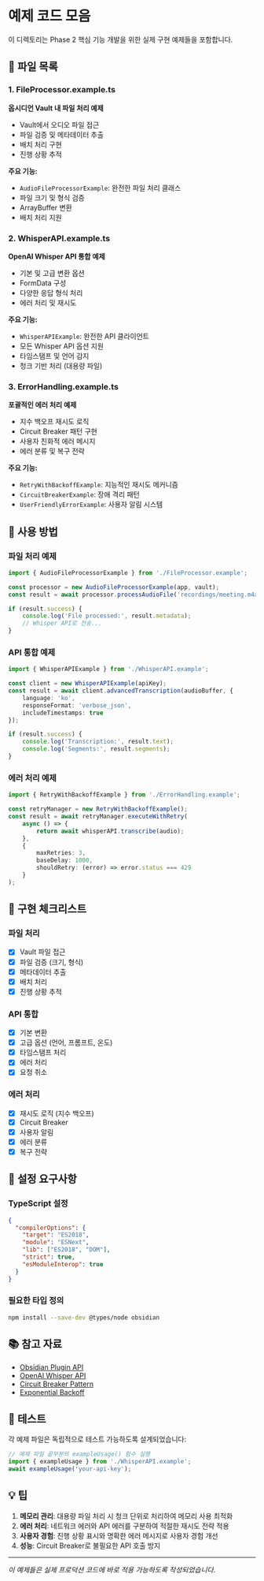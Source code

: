 # 예제 코드 모음

이 디렉토리는 Phase 2 핵심 기능 개발을 위한 실제 구현 예제들을 포함합니다.

## 📁 파일 목록

### 1. FileProcessor.example.ts
**옵시디언 Vault 내 파일 처리 예제**
- Vault에서 오디오 파일 접근
- 파일 검증 및 메타데이터 추출
- 배치 처리 구현
- 진행 상황 추적

**주요 기능:**
- `AudioFileProcessorExample`: 완전한 파일 처리 클래스
- 파일 크기 및 형식 검증
- ArrayBuffer 변환
- 배치 처리 지원

### 2. WhisperAPI.example.ts
**OpenAI Whisper API 통합 예제**
- 기본 및 고급 변환 옵션
- FormData 구성
- 다양한 응답 형식 처리
- 에러 처리 및 재시도

**주요 기능:**
- `WhisperAPIExample`: 완전한 API 클라이언트
- 모든 Whisper API 옵션 지원
- 타임스탬프 및 언어 감지
- 청크 기반 처리 (대용량 파일)

### 3. ErrorHandling.example.ts
**포괄적인 에러 처리 예제**
- 지수 백오프 재시도 로직
- Circuit Breaker 패턴 구현
- 사용자 친화적 에러 메시지
- 에러 분류 및 복구 전략

**주요 기능:**
- `RetryWithBackoffExample`: 지능적인 재시도 메커니즘
- `CircuitBreakerExample`: 장애 격리 패턴
- `UserFriendlyErrorExample`: 사용자 알림 시스템

## 🚀 사용 방법

### 파일 처리 예제
```typescript
import { AudioFileProcessorExample } from './FileProcessor.example';

const processor = new AudioFileProcessorExample(app, vault);
const result = await processor.processAudioFile('recordings/meeting.m4a');

if (result.success) {
    console.log('File processed:', result.metadata);
    // Whisper API로 전송...
}
```

### API 통합 예제
```typescript
import { WhisperAPIExample } from './WhisperAPI.example';

const client = new WhisperAPIExample(apiKey);
const result = await client.advancedTranscription(audioBuffer, {
    language: 'ko',
    responseFormat: 'verbose_json',
    includeTimestamps: true
});

if (result.success) {
    console.log('Transcription:', result.text);
    console.log('Segments:', result.segments);
}
```

### 에러 처리 예제
```typescript
import { RetryWithBackoffExample } from './ErrorHandling.example';

const retryManager = new RetryWithBackoffExample();
const result = await retryManager.executeWithRetry(
    async () => {
        return await whisperAPI.transcribe(audio);
    },
    {
        maxRetries: 3,
        baseDelay: 1000,
        shouldRetry: (error) => error.status === 429
    }
);
```

## 📝 구현 체크리스트

### 파일 처리
- [x] Vault 파일 접근
- [x] 파일 검증 (크기, 형식)
- [x] 메타데이터 추출
- [x] 배치 처리
- [x] 진행 상황 추적

### API 통합
- [x] 기본 변환
- [x] 고급 옵션 (언어, 프롬프트, 온도)
- [x] 타임스탬프 처리
- [x] 에러 처리
- [x] 요청 취소

### 에러 처리
- [x] 재시도 로직 (지수 백오프)
- [x] Circuit Breaker
- [x] 사용자 알림
- [x] 에러 분류
- [x] 복구 전략

## 🔧 설정 요구사항

### TypeScript 설정
```json
{
  "compilerOptions": {
    "target": "ES2018",
    "module": "ESNext",
    "lib": ["ES2018", "DOM"],
    "strict": true,
    "esModuleInterop": true
  }
}
```

### 필요한 타입 정의
```bash
npm install --save-dev @types/node obsidian
```

## 📚 참고 자료

- [Obsidian Plugin API](https://docs.obsidian.md/Plugins/Getting+started/Build+a+plugin)
- [OpenAI Whisper API](https://platform.openai.com/docs/guides/speech-to-text)
- [Circuit Breaker Pattern](https://martinfowler.com/bliki/CircuitBreaker.html)
- [Exponential Backoff](https://en.wikipedia.org/wiki/Exponential_backoff)

## 🧪 테스트

각 예제 파일은 독립적으로 테스트 가능하도록 설계되었습니다:

```typescript
// 예제 파일 끝부분의 exampleUsage() 함수 실행
import { exampleUsage } from './WhisperAPI.example';
await exampleUsage('your-api-key');
```

## 💡 팁

1. **메모리 관리**: 대용량 파일 처리 시 청크 단위로 처리하여 메모리 사용 최적화
2. **에러 처리**: 네트워크 에러와 API 에러를 구분하여 적절한 재시도 전략 적용
3. **사용자 경험**: 진행 상황 표시와 명확한 에러 메시지로 사용자 경험 개선
4. **성능**: Circuit Breaker로 불필요한 API 호출 방지

---

*이 예제들은 실제 프로덕션 코드에 바로 적용 가능하도록 작성되었습니다.*